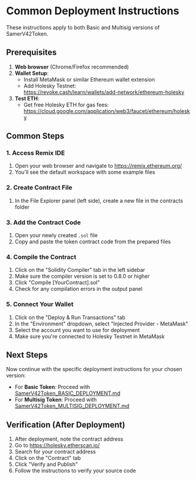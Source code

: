 # Common Deployment Instructions

These instructions apply to both Basic and Multisig versions of SamerV42Token.

## Prerequisites

1. **Web browser** (Chrome/Firefox recommended)
2. **Wallet Setup**:
   - Install MetaMask or similar Ethereum wallet extension
   - Add Holesky Testnet:  
     https://revoke.cash/learn/wallets/add-network/ethereum-holesky
3. **Test ETH**:
   - Get free Holesky ETH for gas fees:  
     https://cloud.google.com/application/web3/faucet/ethereum/holesky

## Common Steps

### 1. Access Remix IDE

1. Open your web browser and navigate to https://remix.ethereum.org/
2. You'll see the default workspace with some example files

### 2. Create Contract File

1. In the File Explorer panel (left side), create a new file in the contracts folder

### 3. Add the Contract Code

1. Open your newly created `.sol` file
2. Copy and paste the token contract code from the prepared files

### 4. Compile the Contract

1. Click on the "Solidity Compiler" tab in the left sidebar
2. Make sure the compiler version is set to 0.8.0 or higher
3. Click "Compile [YourContract].sol"
4. Check for any compilation errors in the output panel

### 5. Connect Your Wallet

1. Click on the "Deploy & Run Transactions" tab
2. In the "Environment" dropdown, select "Injected Provider - MetaMask"
3. Select the account you want to use for deployment
4. Make sure you're connected to Holesky Testnet in MetaMask

## Next Steps

Now continue with the specific deployment instructions for your chosen version:

- For **Basic Token**: Proceed with [SamerV42Token_BASIC_DEPLOYMENT.md](SamerV42Token_DEPLOYMENT.md)
- For **Multisig Token**: Proceed with [SamerV42Token_MULTISIG_DEPLOYMENT.md](SamerV42TokenMULTISIG_DEPLOYMENT.md)

## Verification (After Deployment)

1. After deployment, note the contract address
2. Go to https://holesky.etherscan.io/
3. Search for your contract address
4. Click on the "Contract" tab
5. Click "Verify and Publish"
6. Follow the instructions to verify your source code
